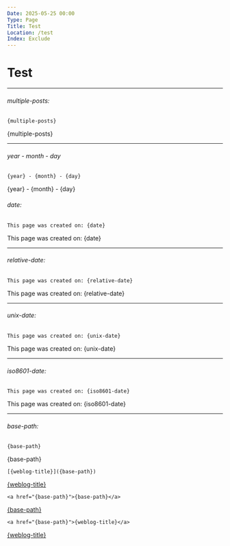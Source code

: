 ```yaml
---
Date: 2025-05-25 00:00
Type: Page
Title: Test
Location: /test
Index: Exclude
---
```


# Test

---

###### multiple-posts:

```
{multiple-posts}
```

{multiple-posts}

---

###### year - month - day

```
{year} - {month} - {day}
```

{year} - {month} - {day}

###### date:

```
This page was created on: {date}
```

This page was created on: {date}

---

###### relative-date:

```
This page was created on: {relative-date}
```

This page was created on: {relative-date}

---

###### unix-date:

```
This page was created on: {unix-date}
```

This page was created on: {unix-date}

----

###### iso8601-date:

```
This page was created on: {iso8601-date}
```

This page was created on: {iso8601-date}

---

###### base-path:

```
{base-path}
```

{base-path}

```
[{weblog-title}]({base-path})
```

[{weblog-title}]({base-path})

```
<a href="{base-path}">{base-path}</a>
```
<a href="{base-path}">{base-path}</a>

```
<a href="{base-path}">{weblog-title}</a>
```
<a href="{base-path}">{weblog-title}</a>
